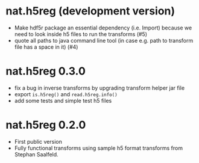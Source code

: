 # nat.h5reg (development version)

* Make hdf5r package an essential dependency (i.e. Import) because we
  need to look inside h5 files to run the transforms (#5)
* quote all paths to java command line tool (in case e.g. path to transform 
  file has a space in it) (#4)

# nat.h5reg 0.3.0

* fix a bug in inverse transforms by upgrading transform helper jar file
* export `is.h5reg()` and `read.h5reg.info()`
* add some tests and simple test h5 files

# nat.h5reg 0.2.0

* First public version
* Fully functional transforms using sample h5 format transforms from
  Stephan Saalfeld.
